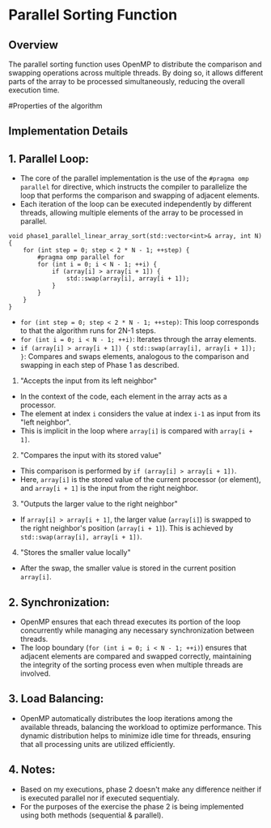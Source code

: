 # Parallel Sorting Function
## Overview
The parallel sorting function uses OpenMP to distribute the comparison and swapping operations across multiple threads. By doing so, it allows different parts of the array to be processed simultaneously, reducing the overall execution time.

#Properties of the algorithm

## Implementation Details
## 1. Parallel Loop:
  - The core of the parallel implementation is the use of the `#pragma omp parallel` for directive, which instructs the compiler to parallelize the loop that performs the comparison and swapping of adjacent elements.
  - Each iteration of the loop can be executed independently by different threads, allowing multiple elements of the array to be processed in parallel.
```ccp
void phase1_parallel_linear_array_sort(std::vector<int>& array, int N) {
    for (int step = 0; step < 2 * N - 1; ++step) {
        #pragma omp parallel for
        for (int i = 0; i < N - 1; ++i) {
            if (array[i] > array[i + 1]) {
                std::swap(array[i], array[i + 1]);
            }
        }
    }
}
```

- `for (int step = 0; step < 2 * N - 1; ++step)`: This loop corresponds to that the algorithm runs for 2N-1 steps.
- `for (int i = 0; i < N - 1; ++i)`: Iterates through the array elements.
- `if (array[i] > array[i + 1]) { std::swap(array[i], array[i + 1]); }`: Compares and swaps elements, analogous to the comparison and swapping in each step of Phase 1 as described.

1. "Accepts the input from its left neighbor"

  - In the context of the code, each element in the array acts as a processor.
  - The element at index `i` considers the value at index `i-1` as input from its "left neighbor".
  - This is implicit in the loop where `array[i]` is compared with `array[i + 1]`.

2. "Compares the input with its stored value"
  - This comparison is performed by `if (array[i] > array[i + 1])`.
  - Here, `array[i]` is the stored value of the current processor (or element), and `array[i + 1]` is the input from the right neighbor.
    
3. "Outputs the larger value to the right neighbor"
  - If `array[i] > array[i + 1]`, the larger value (`array[i]`) is swapped to the right neighbor's position (`array[i + 1]`).
This is achieved by `std::swap(array[i], array[i + 1])`.

4. "Stores the smaller value locally"
  - After the swap, the smaller value is stored in the current position `array[i]`.
    
## 2. Synchronization:

  - OpenMP ensures that each thread executes its portion of the loop concurrently while managing any necessary synchronization between threads.
  - The loop boundary (`for (int i = 0; i < N - 1; ++i)`) ensures that adjacent elements are compared and swapped correctly, maintaining the integrity of the sorting process even when multiple threads are involved.
## 3. Load Balancing:

  - OpenMP automatically distributes the loop iterations among the available threads, balancing the workload to optimize performance.
This dynamic distribution helps to minimize idle time for threads, ensuring that all processing units are utilized efficiently.

## 4. Notes:
  - Based on my executions, phase 2 doesn't make any difference neither if is executed parallel nor if executed sequentialy.
  - For the purposes of the exercise the phase 2 is being implemented using both methods (sequential & parallel).
